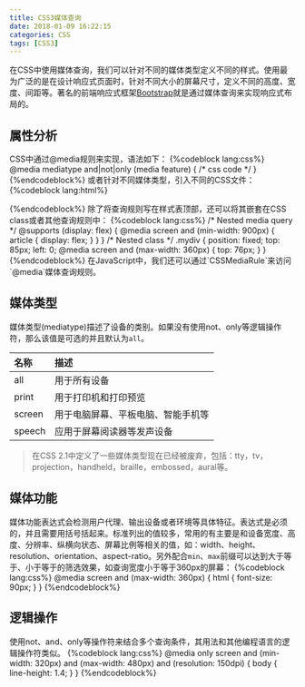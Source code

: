 ```yaml
---
title: CSS3媒体查询
date: 2018-01-09 16:22:15
categories: CSS
tags: [CSS3]
---
```

在CSS中使用媒体查询，我们可以针对不同的媒体类型定义不同的样式。使用最为广泛的是在设计响应式页面时，针对不同大小的屏幕尺寸，定义不同的高度、宽度、间距等。著名的前端响应式框架[Bootstrap](https://getbootstrap.com/)就是通过媒体查询来实现响应式布局的。

## 属性分析
CSS中通过@media规则来实现，语法如下：
{%codeblock lang:css%}
@media mediatype and|not|only (media feature) {
    /* css code */
}
{%endcodeblock%}
或者针对不同媒体类型，引入不同的CSS文件：
{%codeblock lang:html%}
<link rel="stylesheet" media="mediatype and|not|only (media feature)" href="mystyle.css">
{%endcodeblock%}
除了将查询规则写在样式表顶部，还可以将其嵌套在CSS class或者其他查询规则中：
{%codeblock lang:css%}
/* Nested media query */
@supports (display: flex) {
    @media screen and (min-width: 900px) {
        article {
            display: flex;
        }
    }
}
/* Nested class */
.mydiv {
    position: fixed;
    top: 85px;
    left: 0;
    @media screen and (max-width: 360px) {
        top: 76px;
    }
}
{%endcodeblock%}
在JavaScript中，我们还可以通过`CSSMediaRule`来访问`@media`媒体查询规则。
<!--more-->

## 媒体类型
媒体类型(mediatype)描述了设备的类别。如果没有使用not、only等逻辑操作符，那么该值是可选的并且默认为`all`。

| 名称 | 描述 |
| :- | :- |
| all | 用于所有设备 |
| print | 用于打印机和打印预览 |
| screen | 用于电脑屏幕、平板电脑、智能手机等 |
| speech | 应用于屏幕阅读器等发声设备 |

> 在CSS 2.1中定义了一些媒体类型现在已经被废弃，包括：tty，tv，projection，handheld，braille，embossed，aural等。

## 媒体功能
媒体功能表达式会检测用户代理、输出设备或者环境等具体特征。表达式是必须的，并且需要用括号括起来。标准列出的值较多，常用的有主要是和设备宽度、高度、分辨率、纵横向状态、屏幕比例等相关的值，如：width、height、resolution、orientation、aspect-ratio。另外配合`min`、`max`前缀可以达到大于等于、小于等于的筛选效果，如查询宽度小于等于360px的屏幕：
{%codeblock lang:css%}
@media screen and (max-width: 360px) {
    html {
        font-size: 90px;
    }
}
{%endcodeblock%}

## 逻辑操作
使用not、and、only等操作符来结合多个查询条件，其用法和其他编程语言的逻辑操作符类似。
{%codeblock lang:css%}
@media only screen
    and (min-width: 320px)
    and (max-width: 480px)
    and (resolution: 150dpi) {
        body {
            line-height: 1.4;
        }
}
{%endcodeblock%}

